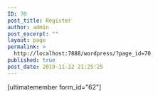 ```yaml
---
ID: 70
post_title: Register
author: admin
post_excerpt: ""
layout: page
permalink: >
  http://localhost:7888/wordpress/?page_id=70
published: true
post_date: 2019-11-22 21:25:25
---
```

[ultimatemember form_id="62"]